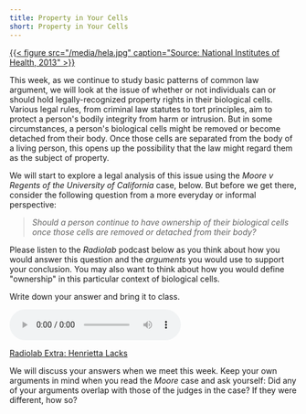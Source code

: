 ```yaml
---
title: Property in Your Cells
short: Property in Your Cells
---
```



[{{< figure src="/media/hela.jpg" caption="Source: National Institutes of Health, 2013" >}}](https://imagebank.nih.gov/details.cfm?imageid=1463) 

This week, as we continue to study basic patterns of common law argument, we will look at the issue of whether or not individuals can or should hold legally-recognized property rights in their biological cells. Various legal rules, from criminal law statutes to tort principles, aim to protect a person's bodily integrity from harm or intrusion. But in some circumstances, a person's biological cells might be removed or become detached from their body. Once those cells are separated from the body of a living person, this opens up the possibility that the law might regard them as the subject of property. 

We will start to explore a legal analysis of this issue using the *Moore v Regents of the University of California* case, below. But before we get there, consider the following question from a more everyday or informal perspective:

> *Should a person continue to have ownership of their biological cells once those cells are removed or detached from their body?*

Please listen to the *Radiolab* podcast below as you think about how you would answer this question and the *arguments* you would use to support your conclusion. You may also want to think about how you would define "ownership" in this particular context of biological cells.

Write down your answer and bring it to class. 

<audio controls><source src="https://www.dropbox.com/s/e1riae58o4h67ys/radiolab_henriettalacks.mp3?raw=1" type="audio/mpeg"></audio>

<i class="fas fa-podcast"></i> [Radiolab Extra: Henrietta Lacks](https://www.wnycstudios.org/podcasts/radiolab/articles/radiolab-extra-henrietta-lacks)

We will discuss your answers when we meet this week. Keep your own arguments in mind when you read the *Moore* case and ask yourself: Did any of your arguments overlap with those of the judges in the case? If they were different, how so?
